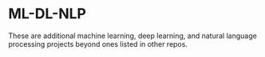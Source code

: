 # ML-DL-NLP
These are additional machine learning, deep learning, and natural language processing projects beyond ones listed in other repos.
